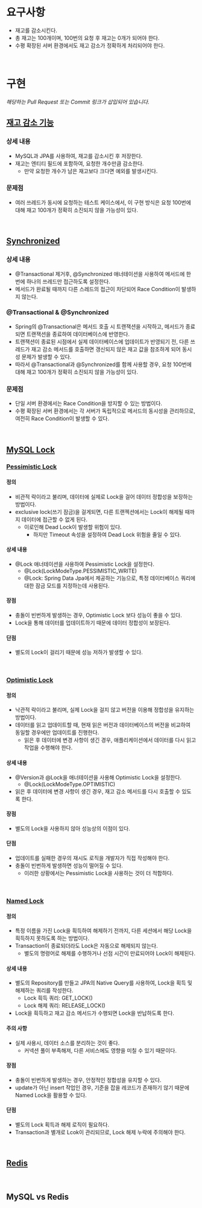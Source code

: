 # 요구사항
- 재고를 감소시킨다.
- 총 재고는 100개이며, 100번의 요청 후 재고는 0개가 되어야 한다.
- 수평 확장된 서버 환경에서도 재고 감소가 정확하게 처리되어야 한다.

<br>

# 구현
*해당하는 Pull Request 또는 Commit 링크가 삽입되어 있습니다.*
## [재고 감소 기능](https://github.com/GiJungPark/stock-sync/pull/1)
### 상세 내용
- MySQL과 JPA를 사용하여, 재고를 감소시킨 후 저장한다.
- 재고는 엔티티 필드에 포함하여, 요청한 개수만큼 감소한다.
  - 만약 요청한 개수가 남은 재고보다 크다면 예외를 발생시킨다.

### 문제점
- 여러 쓰레드가 동시에 요청하는 테스트 케이스에서, 이 구현 방식은 요청 100번에 대해 재고 100개가 정확히 소진되지 않을 가능성이 있다.

<br>

## [Synchronized](https://github.com/GiJungPark/stock-sync/pull/2)
### 상세 내용
- @Transactional 제거후, @Synchronized 애너테이션을 사용하여 메서드에 한 번에 하나의 쓰레드만 접근하도록 설정한다.
- 메서드가 완료될 때까지 다른 스레드의 접근이 차단되어 Race Condition이 발생하지 않는다.

### @Transactional & @Synchronized
- Spring의 @Transactional은 메서드 호출 시 트랜잭션을 시작하고, 메서드가 종료되면 트랜잭션을 종료하여 데이터베이스에 반영한다.
- 트랜잭션이 종료된 시점에서 실제 데이터베이스에 업데이트가 반영되기 전, 다른 쓰레드가 재고 감소 메서드를 호출하면 갱신되지 않은 재고 값을 참조하게 되어 동시성 문제가 발생할 수 있다.
- 따라서 @Transactional과 @Synchronized를 함께 사용할 경우, 요청 100번에 대해 재고 100개가 정확히 소진되지 않을 가능성이 있다.

### 문제점
- 단일 서버 환경에서는 Race Condition을 방지할 수 있는 방법이다.
- 수평 확장된 서버 환경에서는 각 서버가 독립적으로 메서드의 동시성을 관리하므로, 여전히 Race Condition이 발생할 수 있다.

<br>

## [MySQL Lock](https://github.com/GiJungPark/stock-sync/pull/3)
### [Pessimistic Lock](https://github.com/GiJungPark/stock-sync/pull/3/commits/bccd40d83356a0620c2414d3041dbb7874f703b7)
#### 정의
- 비관적 락이라고 불리며, 데이터에 실제로 Lock을 걸어 데이터 정합성을 보장하는 방법이다.
- exclusive lock(쓰기 잠금)을 걸게되면, 다른 트랜젝션에서는 Lock이 해제될 때까지 데이터에 접근할 수 없게 된다.
  - 이로인해 Dead Lock이 발생할 위험이 있다. 
    - 하지만 Timeout 속성을 설정하여 Dead Lock 위험을 줄일 수 있다.

#### 상세 내용
- @Lock 애너테이션을 사용하여 Pessimistic Lock을 설정한다.
  - @Lock(LockModeType.PESSIMISTIC_WRITE)
  - @Lock: Spring Data Jpa에서 제공하는 기능으로, 특정 데이터베이스 쿼리에 대한 잠금 모드를 지정하는데 사용된다.

#### 장점
- 충돌이 빈번하게 발생하는 경우, Optimistic Lock 보다 성능이 좋을 수 있다.
- Lock을 통해 데이터를 업데이트하기 때문에 데이터 정합성이 보장된다.

#### 단점
- 별도의 Lock이 걸리기 때문에 성능 저하가 발생할 수 있다.

<br>

### [Optimistic Lock](https://github.com/GiJungPark/stock-sync/pull/3/commits/9d9b03fd73fe4ac86c6daae422515a5310cc8256)
#### 정의
- 낙관적 락이라고 불리며, 실제 Lock을 걸지 않고 버전을 이용해 정합성을 유지하는 방법이다.
- 데이터를 읽고 업데이트할 때, 현재 읽은 버전과 데이터베이스의 버전을 비교하여 동일할 경우에만 업데이트를 진행한다.
  - 읽은 후 데이터에 변경 사항이 생긴 경우, 애플리케이션에서 데이터를 다시 읽고 작업을 수행해야 한다.

#### 상세 내용
- @Version과 @Lock을 애너테이션을 사용해 Optimistic Lock을 설정한다.
  - @Lock(LockModeType.OPTIMISTIC)
- 읽은 후 데이터에 변경 사항이 생긴 경우, 재고 감소 메서드를 다시 호출할 수 있도록 한다.

#### 장점
- 별도의 Lock을 사용하지 않아 성능상의 이점이 있다.

#### 단점
- 업데이트를 실패한 경우의 재시도 로직을 개발자가 직접 작성해야 한다.
- 충돌이 빈번하게 발생하면 성능이 떨어질 수 있다.
  - 이러한 상황에서는 Pessimistic Lock을 사용하는 것이 더 적합하다.

<br>

### [Named Lock](https://github.com/GiJungPark/stock-sync/pull/3/commits/64b72aa1b088abd9a3fc81d89de46a86aa37c3d3)
#### 정의
- 특정 이름을 가진 Lock을 흭득하여 해제하기 전까지, 다른 세션에서 해당 Lock을 흭득하지 못하도록 하는 방법이다.
- Transaction이 종료되더라도 Lock은 자동으로 해제되지 않는다.
  - 별도의 명령어로 해제를 수행하거나 선점 시간이 만료되어야 Lock이 해제된다.

#### 상세 내용 
- 별도의 Repository를 만들고 JPA의 Native Query를 사용하여, Lock을 획득 및 해제하는 쿼리를 작성한다.
  - Lock 흭득 쿼리: GET_LOCK()
  - Lock 해제 쿼리: RELEASE_LOCK()
- Lock을 흭득하고 재고 감소 메서드가 수행되면 Lock을 반납하도록 한다.

#### 주의 사항
- 실제 사용시, 데이터 소스를 분리하는 것이 좋다.
  - 커넥션 풀이 부족해져, 다른 서비스에도 영향을 미칠 수 있기 때문이다.

#### 장점
- 충돌이 빈번하게 발생하는 경우, 안정적인 정합성을 유지할 수 있다.
- update가 아닌 insert 작업인 경우, 기준을 잡을 레코드가 존재하기 않기 때문에 Named Lock을 활용할 수 있다.

#### 단점
- 별도의 Lock 획득과 해제 로직이 필요하다.
- Transaction과 별개로 Lcok이 관리되므로, Lock 해제 누락에 주의해야 한다.

<br>

## [Redis]()

<br>

## MySQL vs Redis